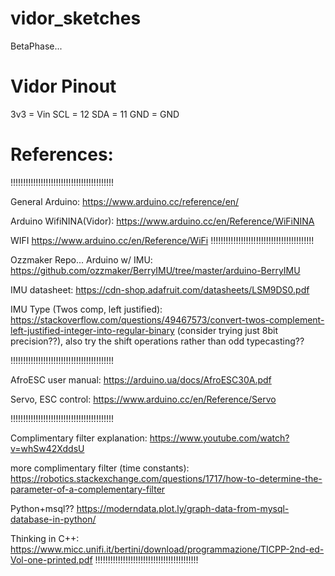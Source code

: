 # vidor_sketches

BetaPhase...


# Vidor Pinout
3v3 =	Vin
SCL =	12
SDA = 	11
GND = 	GND

# References:

!!!!!!!!!!!!!!!!!!!!!!!!!!!!!!!!!!!!!!!!!

General Arduino:
https://www.arduino.cc/reference/en/

Arduino WifiNINA(Vidor):
https://www.arduino.cc/en/Reference/WiFiNINA

WIFI
https://www.arduino.cc/en/Reference/WiFi
!!!!!!!!!!!!!!!!!!!!!!!!!!!!!!!!!!!!!!!!!

Ozzmaker Repo... Arduino w/ IMU:
https://github.com/ozzmaker/BerryIMU/tree/master/arduino-BerryIMU

IMU datasheet:
https://cdn-shop.adafruit.com/datasheets/LSM9DS0.pdf

IMU Type (Twos comp, left justified):
https://stackoverflow.com/questions/49467573/convert-twos-complement-left-justified-integer-into-regular-binary
(consider trying just 8bit precision??),  also try the shift operations rather than odd typecasting??

!!!!!!!!!!!!!!!!!!!!!!!!!!!!!!!!!!!!!!!!!

AfroESC user manual:
https://arduino.ua/docs/AfroESC30A.pdf

Servo, ESC control:
https://www.arduino.cc/en/Reference/Servo

!!!!!!!!!!!!!!!!!!!!!!!!!!!!!!!!!!!!!!!!!

Complimentary filter explanation:
https://www.youtube.com/watch?v=whSw42XddsU

more complimentary filter (time constants):
https://robotics.stackexchange.com/questions/1717/how-to-determine-the-parameter-of-a-complementary-filter

Python+msql??
https://moderndata.plot.ly/graph-data-from-mysql-database-in-python/

Thinking in C++:
https://www.micc.unifi.it/bertini/download/programmazione/TICPP-2nd-ed-Vol-one-printed.pdf
!!!!!!!!!!!!!!!!!!!!!!!!!!!!!!!!!!!!!!!!!

